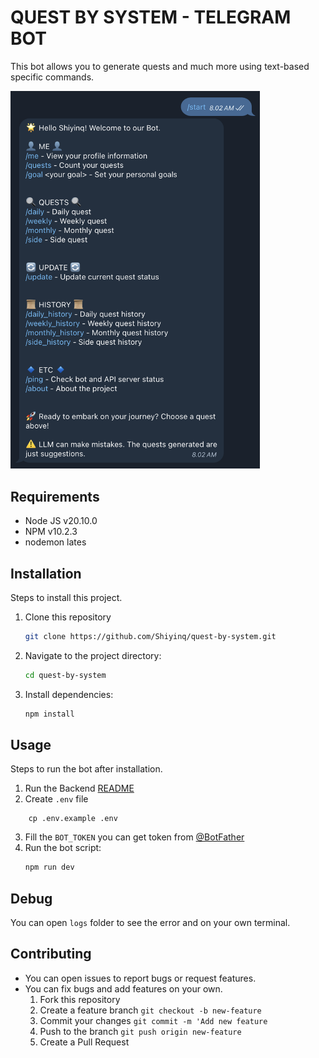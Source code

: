 # QUEST BY SYSTEM - TELEGRAM BOT

This bot allows you to generate quests and much more using text-based specific commands.

<img width="399" alt="image" src="quebys-bot.png">

## Requirements
- Node JS v20.10.0
- NPM v10.2.3
- nodemon lates

## Installation
Steps to install this project.

1. Clone this repository
    ```bash
    git clone https://github.com/Shiyinq/quest-by-system.git
    ```
2. Navigate to the project directory:
    ```bash
    cd quest-by-system
    ```
3. Install dependencies:
    ```bash
    npm install
    ```

## Usage
Steps to run the bot after installation.
1. Run the Backend [README](/README.md)
2. Create `.env` file
```base
    cp .env.example .env
```
3. Fill the `BOT_TOKEN` you can get token from [@BotFather](https://t.me/botfather)
4. Run the bot script:
    ```bash
    npm run dev
    ```

## Debug
You can open `logs` folder to see the error and on your own terminal.

## Contributing
- You can open issues to report bugs or request features.
- You can fix bugs and add features on your own.
  1. Fork this repository
  2. Create a feature branch `git checkout -b new-feature`
  3. Commit your changes `git commit -m 'Add new feature`
  4. Push to the branch `git push origin new-feature`
  5. Create a Pull Request
